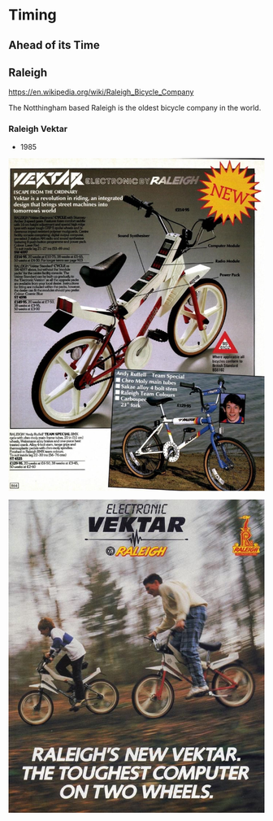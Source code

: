 # Timing

## Ahead of its Time

## Raleigh

https://en.wikipedia.org/wiki/Raleigh_Bicycle_Company

The Notthingham based Raleigh is the oldest bicycle company in the world.

### Raleigh Vektar

* 1985

![](https://github.com/dahoum/Nurseries/blob/5acd52d85c72744415de57a7b577d168830ba9cf/Timing/EA4D074D-6BCA-415F-AE5D-761C5EFBD252.jpeg)

![](https://github.com/dahoum/Nurseries/blob/164f17d7f26406c15167c46154aebd325cc83ef0/Timing/114CC567-B6EB-478B-91F8-74C9C651EE62.jpeg)
